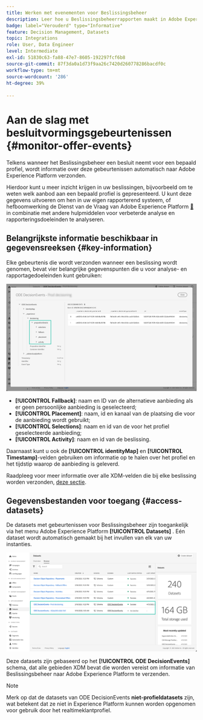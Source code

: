 ```yaml
---
title: Werken met evenementen voor Beslissingsbeheer
description: Leer hoe u Beslissingsbeheerrapporten maakt in Adobe Experience Platform.
badge: label="Verouderd" type="Informative"
feature: Decision Management, Datasets
topic: Integrations
role: User, Data Engineer
level: Intermediate
exl-id: 51830c63-fa88-47e7-8605-192297fcf6b8
source-git-commit: 87f3da0a1d73f9aa26c7420d260778286bacdf0c
workflow-type: tm+mt
source-wordcount: '286'
ht-degree: 39%

---
```


# Aan de slag met besluitvormingsgebeurtenissen {#monitor-offer-events}

Telkens wanneer het Beslissingsbeheer een besluit neemt voor een bepaald profiel, wordt informatie over deze gebeurtenissen automatisch naar Adobe Experience Platform verzonden.

Hierdoor kunt u meer inzicht krijgen in uw beslissingen, bijvoorbeeld om te weten welk aanbod aan een bepaald profiel is gepresenteerd. U kunt deze gegevens uitvoeren om hen in uw eigen rapporterend systeem, of hefboomwerking de Dienst van de Vraag van Adobe Experience Platform [&#128279;](https://experienceleague.adobe.com/docs/experience-platform/query/home.html?lang=nl) in combinatie met andere hulpmiddelen voor verbeterde analyse en rapporteringsdoeleinden te analyseren.

## Belangrijkste informatie beschikbaar in gegevensreeksen {#key-information}

Elke gebeurtenis die wordt verzonden wanneer een beslissing wordt genomen, bevat vier belangrijke gegevenspunten die u voor analyse- en rapportagedoeleinden kunt gebruiken:

![](../assets/events-dataset-preview.png)

* **[!UICONTROL Fallback]**: naam en ID van de alternatieve aanbieding als er geen persoonlijke aanbieding is geselecteerd;
* **[!UICONTROL Placement]**: naam, id en kanaal van de plaatsing die voor de aanbieding wordt gebruikt;
* **[!UICONTROL Selections]**: naam en id van de voor het profiel geselecteerde aanbieding;
* **[!UICONTROL Activity]**: naam en id van de beslissing.

Daarnaast kunt u ook de **[!UICONTROL identityMap]** en **[!UICONTROL Timestamp]**-velden gebruiken om informatie op te halen over het profiel en het tijdstip waarop de aanbieding is geleverd.

Raadpleeg voor meer informatie over alle XDM-velden die bij elke beslissing worden verzonden, [deze sectie](xdm-fields.md).

## Gegevensbestanden voor toegang {#access-datasets}

De datasets met gebeurtenissen voor Beslissingsbeheer zijn toegankelijk via het menu Adobe Experience Platform **[!UICONTROL Datasets]** . Eén dataset wordt automatisch gemaakt bij het invullen van elk van uw instanties.

![](../assets/events-datasets-list.png)

Deze datasets zijn gebaseerd op het **[!UICONTROL ODE DecisionEvents]** schema, dat alle gebieden XDM bevat die worden vereist om informatie van Beslissingsbeheer naar Adobe Experience Platform te verzenden.

>[!NOTE]
>
>Merk op dat de datasets van ODE DecisionEvents **niet-profieldatasets** zijn, wat betekent dat ze niet in Experience Platform kunnen worden opgenomen voor gebruik door het realtimeklantprofiel.
